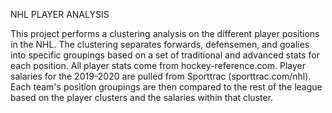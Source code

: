 NHL PLAYER ANALYSIS

This project performs a clustering analysis on the different player positions in the NHL.  The clustering separates forwards, defensemen, and goalies into specific groupings based on a set of traditional and advanced stats for each position.  All player stats come from hockey-reference.com.  Player salaries for the 2019-2020 are pulled from Sporttrac (sporttrac.com/nhl).  Each team's position groupings are then compared to the rest of the league based on the player clusters and the salaries within that cluster.
